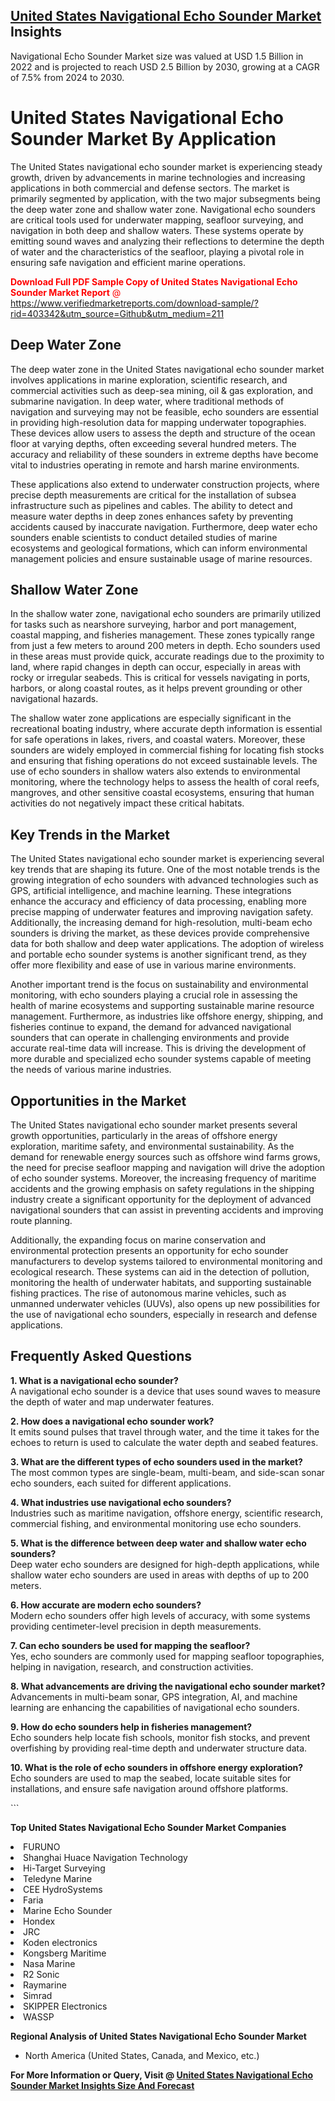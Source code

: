 <h2><a href="https://www.verifiedmarketreports.com/download-sample/?rid=403342&amp;utm_source=Github&amp;utm_medium=211" target="_blank">United States Navigational Echo Sounder Market</a> Insights</h2><p>Navigational Echo Sounder Market size was valued at USD 1.5 Billion in 2022 and is projected to reach USD 2.5 Billion by 2030, growing at a CAGR of 7.5% from 2024 to 2030.</p><p><h1>United States Navigational Echo Sounder Market By Application</h1><p>The United States navigational echo sounder market is experiencing steady growth, driven by advancements in marine technologies and increasing applications in both commercial and defense sectors. The market is primarily segmented by application, with the two major subsegments being the deep water zone and shallow water zone. Navigational echo sounders are critical tools used for underwater mapping, seafloor surveying, and navigation in both deep and shallow waters. These systems operate by emitting sound waves and analyzing their reflections to determine the depth of water and the characteristics of the seafloor, playing a pivotal role in ensuring safe navigation and efficient marine operations.</p><p><p><span class=""><span style="color: #ff0000;"><strong>Download Full PDF Sample Copy of United States Navigational Echo Sounder Market Report</strong> @ </span><a href="https://www.verifiedmarketreports.com/download-sample/?rid=403342&amp;utm_source=Github&amp;utm_medium=211" target="_blank">https://www.verifiedmarketreports.com/download-sample/?rid=403342&amp;utm_source=Github&amp;utm_medium=211</a></span></p></p><h2>Deep Water Zone</h2><p>The deep water zone in the United States navigational echo sounder market involves applications in marine exploration, scientific research, and commercial activities such as deep-sea mining, oil & gas exploration, and submarine navigation. In deep water, where traditional methods of navigation and surveying may not be feasible, echo sounders are essential in providing high-resolution data for mapping underwater topographies. These devices allow users to assess the depth and structure of the ocean floor at varying depths, often exceeding several hundred meters. The accuracy and reliability of these sounders in extreme depths have become vital to industries operating in remote and harsh marine environments.</p><p>These applications also extend to underwater construction projects, where precise depth measurements are critical for the installation of subsea infrastructure such as pipelines and cables. The ability to detect and measure water depths in deep zones enhances safety by preventing accidents caused by inaccurate navigation. Furthermore, deep water echo sounders enable scientists to conduct detailed studies of marine ecosystems and geological formations, which can inform environmental management policies and ensure sustainable usage of marine resources.</p><h2>Shallow Water Zone</h2><p>In the shallow water zone, navigational echo sounders are primarily utilized for tasks such as nearshore surveying, harbor and port management, coastal mapping, and fisheries management. These zones typically range from just a few meters to around 200 meters in depth. Echo sounders used in these areas must provide quick, accurate readings due to the proximity to land, where rapid changes in depth can occur, especially in areas with rocky or irregular seabeds. This is critical for vessels navigating in ports, harbors, or along coastal routes, as it helps prevent grounding or other navigational hazards.</p><p>The shallow water zone applications are especially significant in the recreational boating industry, where accurate depth information is essential for safe operations in lakes, rivers, and coastal waters. Moreover, these sounders are widely employed in commercial fishing for locating fish stocks and ensuring that fishing operations do not exceed sustainable levels. The use of echo sounders in shallow waters also extends to environmental monitoring, where the technology helps to assess the health of coral reefs, mangroves, and other sensitive coastal ecosystems, ensuring that human activities do not negatively impact these critical habitats.</p><h2>Key Trends in the Market</h2><p>The United States navigational echo sounder market is experiencing several key trends that are shaping its future. One of the most notable trends is the growing integration of echo sounders with advanced technologies such as GPS, artificial intelligence, and machine learning. These integrations enhance the accuracy and efficiency of data processing, enabling more precise mapping of underwater features and improving navigation safety. Additionally, the increasing demand for high-resolution, multi-beam echo sounders is driving the market, as these devices provide comprehensive data for both shallow and deep water applications. The adoption of wireless and portable echo sounder systems is another significant trend, as they offer more flexibility and ease of use in various marine environments.</p><p>Another important trend is the focus on sustainability and environmental monitoring, with echo sounders playing a crucial role in assessing the health of marine ecosystems and supporting sustainable marine resource management. Furthermore, as industries like offshore energy, shipping, and fisheries continue to expand, the demand for advanced navigational sounders that can operate in challenging environments and provide accurate real-time data will increase. This is driving the development of more durable and specialized echo sounder systems capable of meeting the needs of various marine industries.</p><h2>Opportunities in the Market</h2><p>The United States navigational echo sounder market presents several growth opportunities, particularly in the areas of offshore energy exploration, maritime safety, and environmental sustainability. As the demand for renewable energy sources such as offshore wind farms grows, the need for precise seafloor mapping and navigation will drive the adoption of echo sounder systems. Moreover, the increasing frequency of maritime accidents and the growing emphasis on safety regulations in the shipping industry create a significant opportunity for the deployment of advanced navigational sounders that can assist in preventing accidents and improving route planning.</p><p>Additionally, the expanding focus on marine conservation and environmental protection presents an opportunity for echo sounder manufacturers to develop systems tailored to environmental monitoring and ecological research. These systems can aid in the detection of pollution, monitoring the health of underwater habitats, and supporting sustainable fishing practices. The rise of autonomous marine vehicles, such as unmanned underwater vehicles (UUVs), also opens up new possibilities for the use of navigational echo sounders, especially in research and defense applications.</p><h2>Frequently Asked Questions</h2><p><strong>1. What is a navigational echo sounder?</strong><br>A navigational echo sounder is a device that uses sound waves to measure the depth of water and map underwater features.</p><p><strong>2. How does a navigational echo sounder work?</strong><br>It emits sound pulses that travel through water, and the time it takes for the echoes to return is used to calculate the water depth and seabed features.</p><p><strong>3. What are the different types of echo sounders used in the market?</strong><br>The most common types are single-beam, multi-beam, and side-scan sonar echo sounders, each suited for different applications.</p><p><strong>4. What industries use navigational echo sounders?</strong><br>Industries such as maritime navigation, offshore energy, scientific research, commercial fishing, and environmental monitoring use echo sounders.</p><p><strong>5. What is the difference between deep water and shallow water echo sounders?</strong><br>Deep water echo sounders are designed for high-depth applications, while shallow water echo sounders are used in areas with depths of up to 200 meters.</p><p><strong>6. How accurate are modern echo sounders?</strong><br>Modern echo sounders offer high levels of accuracy, with some systems providing centimeter-level precision in depth measurements.</p><p><strong>7. Can echo sounders be used for mapping the seafloor?</strong><br>Yes, echo sounders are commonly used for mapping seafloor topographies, helping in navigation, research, and construction activities.</p><p><strong>8. What advancements are driving the navigational echo sounder market?</strong><br>Advancements in multi-beam sonar, GPS integration, AI, and machine learning are enhancing the capabilities of navigational echo sounders.</p><p><strong>9. How do echo sounders help in fisheries management?</strong><br>Echo sounders help locate fish schools, monitor fish stocks, and prevent overfishing by providing real-time depth and underwater structure data.</p><p><strong>10. What is the role of echo sounders in offshore energy exploration?</strong><br>Echo sounders are used to map the seabed, locate suitable sites for installations, and ensure safe navigation around offshore platforms.</p>```</p><p><strong>Top United States Navigational Echo Sounder Market Companies</strong></p><div data-test-id=""><p><li>FURUNO</li><li> Shanghai Huace Navigation Technology</li><li> Hi-Target Surveying</li><li> Teledyne Marine</li><li> CEE HydroSystems</li><li> Faria</li><li> Marine Echo Sounder</li><li> Hondex</li><li> JRC</li><li> Koden electronics</li><li> Kongsberg Maritime</li><li> Nasa Marine</li><li> R2 Sonic</li><li> Raymarine</li><li> Simrad</li><li> SKIPPER Electronics</li><li> WASSP</li></p><div><strong>Regional Analysis of&nbsp;United States Navigational Echo Sounder Market</strong></div><ul><li dir="ltr"><p dir="ltr">North America&nbsp;(United States, Canada, and Mexico, etc.)</p></li></ul><p><strong>For More Information or Query, Visit @&nbsp;</strong><strong><a href="https://www.verifiedmarketreports.com/product/navigational-echo-sounder-market/?utm_source=Github&amp;utm_medium=211" target="_blank">United States Navigational Echo Sounder Market Insights Size And Forecast</a></strong></p></div>
